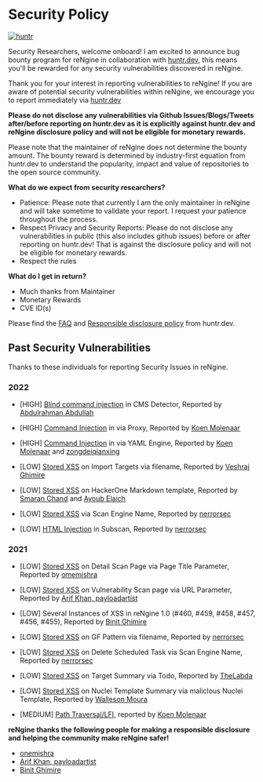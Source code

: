 # Security Policy
[![huntr](https://cdn.huntr.dev/huntr_security_badge_mono.svg)](https://huntr.dev/bounties/disclose/?target=https%3A%2F%2Fgithub.com%2Fyogeshojha%2Frengine)

Security Researchers, welcome onboard! I am excited to announce bug bounty program for reNgine in collaboration with [huntr.dev](https://huntr.dev), this means you'll be rewarded for any security vulnerabilities discovered in reNgine.

Thank you for your interest in reporting vulnerabilities to reNgine! If you are aware of potential security vulnerabilities within reNgine, we encourage you to report immediately via [huntr.dev](https://huntr.dev/bounties/disclose/?target=https%3A%2F%2Fgithub.com%2Fyogeshojha%2Frengine)

**Please do not disclose any vulnerabilities via Github Issues/Blogs/Tweets after/before reporting on huntr.dev as it is explicitly against huntr.dev and reNgine disclosure policy and will not be eligible for monetary rewards.**

Please note that the maintainer of reNgine does not determine the bounty amount.
The bounty reward is determined by industry-first equation from huntr.dev to understand the popularity, impact and value of repositories to the open source community.

**What do we expect from security researchers?**

* Patience: Please note that currently I am the only maintainer in reNgine and will take sometime to validate your report. I request your patience throughout the process.
* Respect Privacy and Security Reports: Please do not disclose any vulnerabilities in public (this also includes github issues) before or after reporting on huntr.dev! That is against the disclosure policy and will not be eligible for monetary rewards.
* Respect the rules

**What do I get in return?**

* Much thanks from Maintainer
* Monetary Rewards
* CVE ID(s)

Please find the [FAQ](https://www.huntr.dev/faq) and [Responsible disclosure policy](https://www.huntr.dev/policy/) from huntr.dev.

## Past Security Vulnerabilities

Thanks to these individuals for reporting Security Issues in reNgine.

### 2022

* [HIGH] [Blind command injection](https://huntr.dev/bounties/b255cf59-9ecd-4255-b9a2-b40b5ec6c572/) in CMS Detector, Reported by [Abdulrahman Abdullah](https://github.com/ph33rr)

* [HIGH] [Command Injection](https://huntr.dev/bounties/00e10ef7-ff5e-450f-84ae-88c793d1a607/) in via Proxy, Reported by [Koen Molenaar](https://github.com/k0enm)

* [HIGH] [Command Injection](https://huntr.dev/bounties/7f1f9abb-a801-444d-bd58-97e1c0b2ddb9/) in via YAML Engine, Reported by [Koen Molenaar](https://github.com/k0enm) and [zongdeiqianxing](https://github.com/zongdeiqianxing)

* [LOW] [Stored XSS](https://huntr.dev/bounties/dfd440ba-4330-413c-8b21-a3d8bf02a67e/) on Import Targets via filename, Reported by [Veshraj Ghimire](https://github.com/V35HR4J)

* [LOW] [Stored XSS](https://huntr.dev/bounties/8ea5d3a6-f857-45e4-9473-e4d9cb8f7c77/) on HackerOne Markdown template, Reported by [Smaran Chand](https://github.com/smaranchand) and [Ayoub Elaich](https://github.com/sicks3c)

* [LOW] [Stored XSS](https://huntr.dev/bounties/6e2b7f19-d457-4e05-b2d5-888110898147/) via Scan Engine Name, Reported by [nerrorsec](https://github.com/nerrorsec)

* [LOW] [HTML Injection](https://huntr.dev/bounties/da2d32a1-8faf-453d-8fa8-c264fd8d7806/) in Subscan, Reported by [nerrorsec](https://github.com/nerrorsec)


### 2021
* [LOW] [Stored XSS](https://github.com/yogeshojha/rengine/issues/178) on Detail Scan Page via Page Title Parameter, Reported by [omemishra](https://github.com/omemishra)

* [LOW] [Stored XSS](https://github.com/yogeshojha/rengine/issues/347) on Vulnerability Scan page via URL Parameter, Reported by [Arif Khan, payloadartist](https://twitter.com/payloadartist)

* [LOW] Several Instances of XSS in reNgine 1.0 (#460, #459, #458, #457, #456, #455), Reported by [Binit Ghimire](https://github.com/TheBinitGhimire)

* [LOW] [Stored XSS](https://huntr.dev/bounties/ac07ae2a-1335-4dca-8d55-64adf720bafb/) on GF Pattern via filename, Reported by [nerrorsec](https://github.com/nerrorsec)

* [LOW] [Stored XSS](https://huntr.dev/bounties/0f8de2a4-7590-48f1-a5af-1e2cab9f6e85/) on Delete Scheduled Task via Scan Engine Name, Reported by [nerrorsec](https://github.com/nerrorsec)

* [LOW] [Stored XSS](https://huntr.dev/bounties/693a7d23-c5d4-448e-bbf6-50b3f0ad8544/) on Target Summary via Todo, Reported by [TheLabda](https://github.com/thelabda)

* [LOW] [Stored XSS](https://huntr.dev/bounties/81c48a07-9cb8-4da8-babc-28a4076a5e92/) on Nuclei Template Summary via maliclous Nuclei Template, Reported by [Walleson Moura](https://github.com/phor3nsic)

* [MEDIUM] [Path Traversal/LFI](https://huntr.dev/bounties/5df1a485-7a1e-411d-9664-0f4343e8512a/), reported by [Koen Molenaar](https://github.com/k0enm)





**reNgine thanks the following people for making a responsible disclosure and helping the community make reNgine safer!**

* [onemishra](https://github.com/omemishra)
* [Arif Khan, payloadartist](https://twitter.com/payloadartist)
* [Binit Ghimire](https://github.com/TheBinitGhimire)
